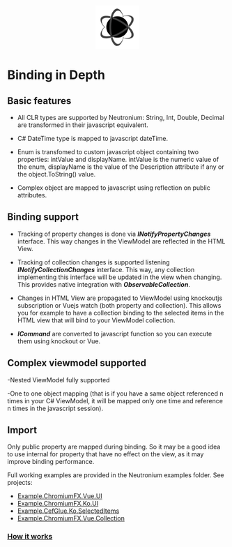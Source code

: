 <p align="center"><img <p align="center"><img width="100"src="../../Deploy/logo.png"></p>

# Binding in Depth

## Basic features

 * All CLR types are supported by Neutronium:
  String, Int, Double, Decimal are transformed in their javascript equivalent.

 * C# DateTime type is mapped to javascript dateTime.

 * Enum is transfomed to custom javascript object containing two properties: intValue and displayName. intValue is the numeric value of the enum, displayName is the value of the Description attribute if any or the object.ToString() value.

 * Complex object are mapped to javascript using reflection on public attributes.


## Binding support

* Tracking of property changes is done via **_INotifyPropertyChanges_** interface. This way changes in the ViewModel are reflected in the HTML View.

* Tracking of collection changes is supported listening **_INotifyCollectionChanges_** interface. This way, any collection implementing this interface will be updated in the view when changing. This provides native integration with **_ObservableCollection<T>_**.

* Changes in HTML View are propagated to ViewModel using knockoutjs subscription or Vuejs watch (both property and collection). This allows you for example to have a collection binding to the selected items in the HTML view that will bind to your ViewModel collection.

* **_ICommand_** are converted to javascript function so you can execute them using knockout or Vue.

## Complex viewmodel supported

-Nested ViewModel fully supported

-One to one object mapping (that is if you have a same object referenced n times in your C# ViewModel, it will be mapped only one time and reference n times in the javascript session).


## Import
Only public property are mapped during binding. So it may be a good idea to use internal for property that have no effect on the view, as it may improve binding performance.


Full working examples are provided in the Neutronium examples folder. See projects:
* [Example.ChromiumFX.Vue.UI](https://github.com/David-Desmaisons/Neutronium/tree/master/Examples/Example.ChromiumFX.Vue.UI)
* [Example.ChromiumFX.Ko.UI](https://github.com/David-Desmaisons/Neutronium/tree/master/Examples/Example.ChromiumFX.Ko.UI)
* [Example.CefGlue.Ko.SelectedItems](https://github.com/David-Desmaisons/Neutronium/tree/master/Examples/Example.CefGlue.Ko.SelectedItems)
* [Example.ChromiumFX.Vue.Collection](https://github.com/David-Desmaisons/Neutronium/tree/master/Examples/Example.ChromiumFX.Vue.Collection)

### [How it works](./How_it_works.md)

